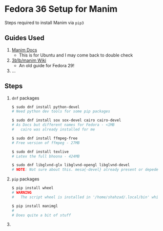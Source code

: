 # Fedora 36 Setup for Manim

Steps required to install Manim via `pip3`

## Guides Used

1. [Manim Docs](https://manim.readthedocs.io/en/latest/installation/linux.html)
   - This is for Ubuntu and I may come back to double check 
2. [3b1b/manim Wiki](https://github.com/3b1b/manim/wiki/Install-on-Linux-Fedora-29)
   - An old guide for Fedora 29!
3. ...

## Steps

1. `dnf` packages

    ```sh
    $ sudo dnf install python-devel
    # Need python dev tools for some pip packages

    $ sudo dnf install sox sox-devel cairo cairo-devel
    # As Docs but different names for Fedora - <1MB
    #   cairo was already installed for me

    $ sudo dnf install ffmpeg-free
    # Free version of ffmpeg - 27MB

    $ sudo dnf install texlive
    # Latex the full bhoona - 424MB

    $ sudo dnf libglvnd-glx libglvnd-opengl libglvnd-devel
    # NOTE: Not sure about this. mesa{-devel} already present or depedency

    ```

2. `pip` packages

    ```sh
    $ pip install wheel
    # WARNING
    #   The script wheel is installed in '/home/shahzad/.local/bin' which is not on PATH.

    $ pip install manimgl
    #
    # Does quite a bit of stuff

    ```

3. 
